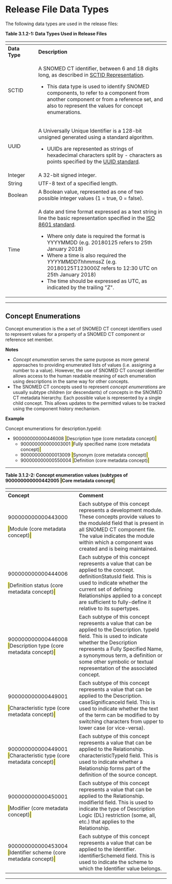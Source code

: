# Release File Data Types

The following data types are used in the release files:

**Table 3.1.2-1: Data Types Used in Release Files**

<table data-header-hidden data-full-width="true"><thead><tr><th width="117.2421875"></th><th width="800"></th></tr></thead><tbody><tr><td><strong>Data Type</strong></td><td><strong>Description</strong></td></tr><tr><td>SCTID</td><td><p>A SNOMED CT identifier, between 6 and 18 digits long, as described in <a href="../../6 snomed-ct-identifiers/6.2-sctid-representation.md">SCTID Representation</a>.<br></p><ul><li>This data type is used to identify SNOMED components, to refer to a component from another component or from a reference set, and also to represent the values for concept enumerations.</li></ul></td></tr><tr><td>UUID</td><td><p>A Universally Unique Identifier is a 128-bit unsigned generated using a standard algorithm.</p><ul><li>UUIDs are represented as strings of hexadecimal characters split by - characters as points specified by the <a href="https://en.wikipedia.org/wiki/Universally_unique_identifier">UUID standard</a>.</li></ul></td></tr><tr><td>Integer</td><td>A 32-bit signed integer.</td></tr><tr><td>String</td><td>UTF-8 text of a specified length.</td></tr><tr><td>Boolean</td><td>A Boolean value, represented as one of two possible integer values (1 = true, 0 = false).</td></tr><tr><td>Time</td><td><p>A date and time format expressed as a text string in line the basic representation specified in the <a href="https://en.wikipedia.org/wiki/ISO_8601">ISO 8601 standard</a>.</p><ul><li>Where only date is required the format is YYYYMMDD (e.g. 20180125 refers to 25th January 2018)</li><li>Where a time is also required the <em>YYYYMMDDThhmmss</em>Z (e.g. 20180125T123000Z refers to 12:30 UTC on 25th January 2018)</li><li>The time should be expressed as UTC, as indicated by the trailing "Z".</li></ul></td></tr></tbody></table>

***

## Concept Enumerations

Concept enumeration is the a set of SNOMED CT concept identifiers used to represent values for a property of a SNOMED CT component or reference set member.

**Notes**

* _Concept enumeration_ serves the same purpose as more general approaches to providing enumerated lists of values (i.e. assigning a number to a value). However, the use of SNOMED CT concept identifier allows access to the human readable meaning of each enumeration using descriptions in the same way for other concepts.
* The SNOMED CT concepts used to represent _concept enumerations_ are usually subtype children (or descendants) of concepts in the SNOMED CT metadata hierarchy. Each possible value is represented by a single child concept. This allows updates to the permitted values to be tracked using the component history mechanism.

**Example**

Concept enumerations for description.typeId:

* 900000000000446008 <mark style="color:blue;">|</mark>Description type (core metadata concept)<mark style="color:blue;">|</mark>
  * 900000000000003001 <mark style="color:blue;">|</mark>Fully specified name (core metadata concept)<mark style="color:blue;">|</mark>
  * 900000000000013009 <mark style="color:blue;">|</mark>Synonym (core metadata concept)<mark style="color:blue;">|</mark>
  * 900000000000550004 <mark style="color:blue;">|</mark>Definition (core metadata concept)<mark style="color:blue;">|</mark>

***

**Table 3.1.2-2: Concept enumeration values (subtypes of 900000000000442005&#x20;**<mark style="color:blue;">**|**</mark>**Core metadata concept**<mark style="color:blue;">**|**</mark>

<table data-header-hidden data-full-width="true"><thead><tr><th></th><th></th></tr></thead><tbody><tr><td><strong>Concept</strong></td><td><strong>Comment</strong></td></tr><tr><td><p>900000000000443000</p><p><mark style="color:blue;">|</mark>Module (core metadata concept)<mark style="color:blue;">|</mark></p></td><td>Each subtype of this concept represents a development module. These concepts provide values to the moduleId field that is present in all SNOMED CT component file. The value indicates the module within which a component was created and is being maintained.</td></tr><tr><td><p>900000000000444006 </p><p><mark style="color:blue;">|</mark>Definition status (core metadata concept)<mark style="color:blue;">|</mark></p></td><td>Each subtype of this concept represents a value that can be applied to the concept. definitionStatusId field. This is used to indicate whether the current set of defining Relationships applied to a concept are sufficient to fully-define it relative to its supertypes.</td></tr><tr><td>900000000000446008 <mark style="color:blue;">|</mark>Description type (core metadata concept)<mark style="color:blue;">|</mark></td><td>Each subtype of this concept represents a value that can be applied to the Description. typeId field. This is used to indicate whether the Description represents a Fully Specified Name, a synonymous term, a definition or some other symbolic or textual representation of the associated concept.</td></tr><tr><td><p>900000000000449001 </p><p><mark style="color:blue;">|</mark>Characteristic type (core metadata concept)<mark style="color:blue;">|</mark></p></td><td>Each subtype of this concept represents a value that can be applied to the Description. caseSignificanceId field. This is used to indicate whether the text of the term can be modified to by switching characters from upper to lower case (or vice-versa).</td></tr><tr><td>900000000000449001 <mark style="color:blue;">|</mark>Characteristic type (core metadata concept)<mark style="color:blue;">|</mark></td><td>Each subtype of this concept represents a value that can be applied to the Relationship. characteristicTypeId field. This is used to indicate whether a Relationship forms part of the definition of the source concept.</td></tr><tr><td><p>900000000000450001 </p><p><mark style="color:blue;">|</mark>Modifier (core metadata concept)<mark style="color:blue;">|</mark></p></td><td>Each subtype of this concept represents a value that can be applied to the Relationship. modifierId field. This is used to indicate the type of Description Logic (DL) restriction (some, all, etc.) that applies to the Relationship.</td></tr><tr><td>900000000000453004 <mark style="color:blue;">|</mark>Identifier scheme (core metadata concept)<mark style="color:blue;">|</mark></td><td>Each subtype of this concept represents a value that can be applied to the Identifier. identifierSchemeId field. This is used to indicate the scheme to which the Identifier value belongs.</td></tr></tbody></table>

***
